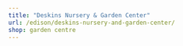 ```yaml
---
title: "Deskins Nursery & Garden Center"
url: /edison/deskins-nursery-and-garden-center/
shop: garden centre
---
```

